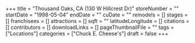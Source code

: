 +++
title = "Thousand Oaks, CA (130 W Hillcrest Dr)"
storeNumber = ""
startDate = "1998-05-04"
endDate = ""
cuDate = ""
remodels = []
stages = []
franchisees = []
attractions = []
sqft = ""
latitudeLongitude = []
citations = []
contributors = []
downloadLinks = []
pageThumbnailFile = ""
tags = ["Locations"]
categories = ["Chuck E. Cheese's"]
draft = false
+++
